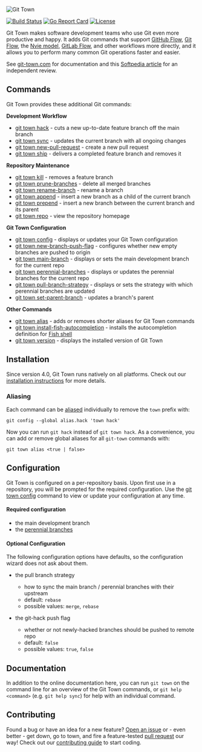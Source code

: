 ![Git Town](http://originate.github.io/git-town/documentation/logo-horizontal.svg)

[![Build Status](https://travis-ci.org/Originate/git-town.svg?branch=master)](https://travis-ci.org/Originate/git-town)
[![Go Report Card](https://goreportcard.com/badge/github.com/Originate/git-town)](https://goreportcard.com/report/github.com/Originate/git-town)
[![License](http://img.shields.io/:license-MIT-blue.svg?style=flat)](LICENSE)

Git Town makes software development teams who use Git even more productive and happy.
It adds Git commands that support
[GitHub Flow](http://scottchacon.com/2011/08/31/github-flow.html),
[Git Flow](https://www.atlassian.com/git/tutorials/comparing-workflows/feature-branch-workflow),
the [Nvie model](http://nvie.com/posts/a-successful-git-branching-model),
[GitLab Flow](https://about.gitlab.com/2014/09/29/gitlab-flow/),
and other workflows more directly,
and it allows you to perform many common Git operations faster and easier.

See [git-town.com](http://www.git-town.com) for documentation
and this [Softpedia article](http://www.softpedia.com/get/Programming/Other-Programming-Files/Git-Town.shtml)
for an independent review.

## Commands

Git Town provides these additional Git commands:

**Development Workflow**

* [git town hack](/documentation/commands/hack.md) - cuts a new up-to-date feature branch off the main branch
* [git town sync](/documentation/commands/sync.md) - updates the current branch with all ongoing changes
* [git town new-pull-request](/documentation/commands/new-pull-request.md) - create a new pull request
* [git town ship](/documentation/commands/ship.md) - delivers a completed feature branch and removes it

**Repository Maintenance**

* [git town kill](/documentation/commands/kill.md) - removes a feature branch
* [git town prune-branches](/documentation/commands/prune-branches.md) - delete all merged branches
* [git town rename-branch](/documentation/commands/rename-branch.md) - rename a branch
* [git town append](/documentation/commands/append.md) - insert a new branch as a child of the current branch
* [git town prepend](/documentation/commands/prepend.md) - insert a new branch between the current branch and its parent
* [git town repo](/documentation/commands/repo.md) - view the repository homepage

**Git Town Configuration**

* [git town config](/documentation/commands/config.md) - displays or updates your Git Town configuration
* [git town new-branch-push-flag](/documentation/commands/new-branch-push-flag.md) - configures whether new empty branches are pushed to origin
* [git town main-branch](/documentation/commands/main-branch.md) - displays or sets the main development branch for the current repo
* [git town perennial-branches](/documentation/commands/perennial-branches.md) - displays or updates the perennial branches for the current repo
* [git town pull-branch-strategy](/documentation/commands/pull-branch-strategy.md) - displays or sets the strategy with which perennial branches are updated
* [git town set-parent-branch](/documentation/commands/set-parent-branch.md) - updates a branch's parent

**Other Commands**

* [git town alias](/documentation/commands/alias.md) - adds or removes shorter aliases for Git Town commands
* [git town install-fish-autocompletion](/documentation/commands/install-fish-autocompletion.md) - installs the autocompletion definition for [Fish shell](http://fishshell.com)
* [git town version](/documentation/commands/version.md) - displays the installed version of Git Town

## Installation

Since version 4.0, Git Town runs natively on all platforms.
Check out our [installation instructions](http://www.git-town.com/install.html) for more details.

### Aliasing

Each command can be [aliased](https://git-scm.com/book/en/v2/Git-Basics-Git-Aliases) individually to remove the `town` prefix with:

```
git config --global alias.hack 'town hack'
```

Now you can run `git hack` instead of `git town hack`.
As a convenience, you can add or remove global aliases for all `git-town` commands with:

```
git town alias <true | false>
```

## Configuration

Git Town is configured on a per-repository basis.
Upon first use in a repository, you will be prompted for the required configuration.
Use the [git town config](/documentation/commands/config.md) command to view or update your configuration at any time.

#### Required configuration

* the main development branch
* the [perennial branches](/documentation/development/branch_hierarchy.md#perennial-branches)

#### Optional Configuration

The following configuration options have defaults, so the configuration wizard does not ask about them.

* the pull branch strategy

  * how to sync the main branch / perennial branches with their upstream
  * default: `rebase`
  * possible values: `merge`, `rebase`

* the git-hack push flag
  * whether or not newly-hacked branches should be pushed to remote repo
  * default: `false`
  * possible values: `true`, `false`

## Documentation

In addition to the online documentation here,
you can run `git town` on the command line for an overview of the Git Town commands,
or `git help <command>` (e.g. `git help sync`) for help with an individual command.

## Contributing

Found a bug or have an idea for a new feature?
[Open an issue](https://github.com/Originate/git-town/issues/new)
or - even better - get down, go to town, and fire a feature-tested
[pull request](https://help.github.com/articles/using-pull-requests/)
our way! Check out our [contributing guide](/CONTRIBUTING.md) to start coding.
